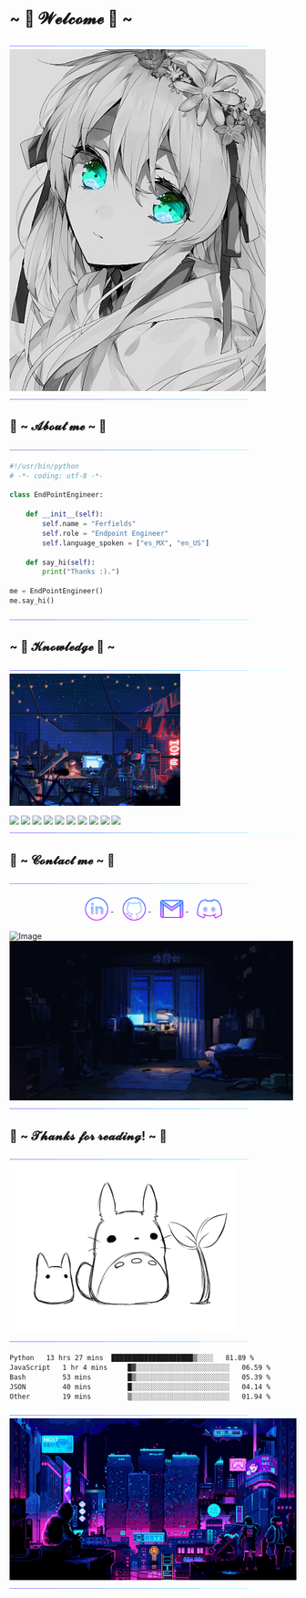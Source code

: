 # ~ 💖 𝓦𝓮𝓵𝓬𝓸𝓶𝓮 💖 ~
![Image](assests/borderseperator.gif)
![Image](assests/holita.jpg)
![Image](assests/borderseperator.gif)
## 🦊 ~ 𝓐𝓫𝓸𝓾𝓽 𝓶𝓮 ~ 🦊
![Image](assests/borderseperator.gif)
```python
#!/usr/bin/python
# -*- coding: utf-8 -*-

class EndPointEngineer:

    def __init__(self):
        self.name = "Ferfields"
        self.role = "Endpoint Engineer"
        self.language_spoken = ["es_MX", "en_US"]

    def say_hi(self):
        print("Thanks :).")

me = EndPointEngineer()
me.say_hi()
```
![Image](assests/borderseperator.gif)
##  ~ 📇 𝓚𝓷𝓸𝔀𝓵𝓮𝓭𝓰𝓮 📇 ~</h2>
![Image](assests/borderseperator.gif)
<img src="assests/nightlife.gif" width="300px" />

![](https://img.shields.io/badge/OS-Linux-informational?style=flat&logo=linux&logoColor=white&color=6aa6f8)
![](https://img.shields.io/badge/Editor-VS_Code-informational?style=flat&logo=visual-studio-code&logoColor=white&color=6aa6f8)
![](https://img.shields.io/badge/Code-Python-informational?style=flat&logo=python&logoColor=white&color=6aa6f8)
![](https://img.shields.io/badge/Code-JavaScript-informational?style=flat&logo=javascript&logoColor=white&color=6aa6f8)
![](https://img.shields.io/badge/Code-Golang-informational?style=flat&logo=go&logoColor=white&color=6aa6f8)
![](https://img.shields.io/badge/Code-React-informational?style=flat&logo=react&logoColor=white&color=6aa6f8)
![](https://img.shields.io/badge/Shell-Bash-informational?style=flat&logo=gnu-bash&logoColor=white&color=6aa6f8)
![](https://img.shields.io/badge/Tools-PostgreSQL-informational?style=flat&logo=postgresql&logoColor=white&color=6aa6f8)
![](https://img.shields.io/badge/Tools-Docker-informational?style=flat&logo=docker&logoColor=white&color=6aa6f8)
![](https://img.shields.io/badge/Tools-Kubernetes-informational?style=flat&logo=kubernetes&logoColor=white&color=6aa6f8)
![Image](assests/borderseperator.gif)
## 📝 ~ 𝓒𝓸𝓷𝓽𝓪𝓬𝓽 𝓶𝓮 ~ 📝</h2>
<img src="assests/borderseperator.gif">
<p align="center">
  <a href="https://www.linkedin.com/" target="_blank">
    <img align="center" alt="linkedin logo" height="50" width="50" src="assests/linkedinlogo.png"/>
  </a> &nbsp;&nbsp;
  
  <a href="" target="_blank">
    <img align="center" alt="github logo" height="50" width="50" src="assests/githublogo.png"/>
  </a> &nbsp;&nbsp;
  
  <a href="mailto:ff@ferfields.me" target="_blank">
    <img align="center" alt="gmail logo" height="50" width="50" src="assests/gmailogo.png" />
  </a> &nbsp;&nbsp;
  <a>
       <a href="https://discord.gg/" target="_blank">
    <img align="center" alt="Join My Discord Server" height="50" width="50" src="assests/discordlogo.png"/>
      </a>
</p> 
    
![Image](https://i.imgur.com/KXx0cCx.gif)
![Image](assests/room-lo-fi.gif)
![Image](assests/borderseperator.gif)
## 💖 ~ 𝓣𝓱𝓪𝓷𝓴𝓼 𝓯𝓸𝓻 𝓻𝓮𝓪𝓭𝓲𝓷𝓰! ~ 💖
![Image](assests/borderseperator.gif)
![Image](assests/studiogif2.gif)
![Image](assests/borderseperator.gif)

```txt
Python   13 hrs 27 mins  ████████████████████▒░░░░   81.89 %
JavaScript   1 hr 4 mins     █▓░░░░░░░░░░░░░░░░░░░░░░░   06.59 %
Bash         53 mins         █▒░░░░░░░░░░░░░░░░░░░░░░░   05.39 %
JSON         40 mins         █░░░░░░░░░░░░░░░░░░░░░░░░   04.14 %
Other        19 mins         ▒░░░░░░░░░░░░░░░░░░░░░░░░   01.94 %
```
![Image](assests/borderseperator.gif)
![Image](assests/loficity.gif)
![Image](assests/borderseperator.gif)
